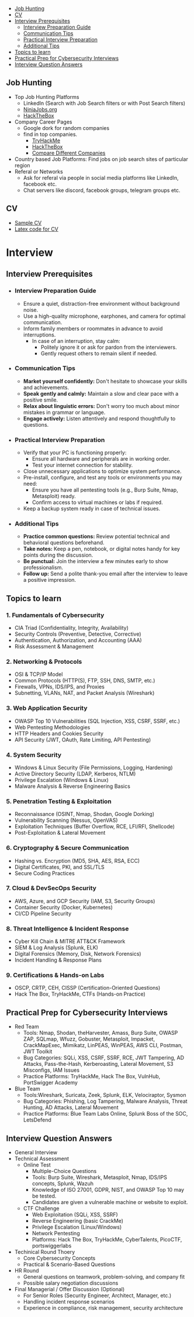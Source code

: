 - [Job Hunting](#job-hunting)
- [CV](#cv)
- [Interview Prerequisites](#interview-prerequisites)
  - [Interview Preparation Guide](#interview-preparation-guide)
  - [Communication Tips](#communication-tips)
  - [Practical Interview Preparation](#practical-interview-preparation)
  - [Additional Tips](#additional-tips)
- [Topics to learn](#topics-to-learn)
- [Practical Prep for Cybersecurity Interviews](#practical-prep-for-cybersecurity-interviews)
- [Interview Question Answers](#interview-question-answers)

## Job Hunting
- Top Job Hunting Platforms
  - LinkedIn (Search with Job Search filters or with Post Search filters)
  - [NinjaJobs.org](https://ninjajobs.org)
  - [HackTheBox](https://jobs.hackthebox.com/)
- Company Career Pages
  - Google dork for random companies
  - find in top companies.
    - [TryHackMe](https://careers.tryhackme.com/)
    - [HackTheBox](https://www.hackthebox.com/join-us)
    - [Compare Different Companies](https://www.levels.fyi)
- Country based Job Platforms: Find jobs on job search sites of particular region
- Referal or Networks
  - Ask for referal via people in social media platforms like LinkedIn, facebook etc.
  - Chat servers like discord, facebook groups, telegram groups etc.

## CV
- [Sample CV](https://zishanadthandar.github.io/CV.pdf)    
- [Latex code for CV](./CVLatext.tex)

# Interview
## Interview Prerequisites
- ### **Interview Preparation Guide**
  - Ensure a quiet, distraction-free environment without background noise. 
  - Use a high-quality microphone, earphones, and camera for optimal communication.
  - Inform family members or roommates in advance to avoid interruptions. 
    - In case of an interruption, stay calm:
      - Politely ignore it or ask for pardon from the interviewers.
      - Gently request others to remain silent if needed.
- ### **Communication Tips**
  - **Market yourself confidently:** Don't hesitate to showcase your skills and achievements.
  - **Speak gently and calmly:** Maintain a slow and clear pace with a positive smile.
  - **Relax about linguistic errors:** Don't worry too much about minor mistakes in grammar or language.
  - **Engage actively:** Listen attentively and respond thoughtfully to questions.
- ### **Practical Interview Preparation**
  - Verify that your PC is functioning properly:
    - Ensure all hardware and peripherals are in working order.
    - Test your internet connection for stability.
  - Close unnecessary applications to optimize system performance.
  - Pre-install, configure, and test any tools or environments you may need:
    - Ensure you have all pentesting tools (e.g., Burp Suite, Nmap, Metasploit) ready.
    - Confirm access to virtual machines or labs if required.
  - Keep a backup system ready in case of technical issues.
- ### **Additional Tips**
  - **Practice common questions:** Review potential technical and behavioral questions beforehand.
  - **Take notes:** Keep a pen, notebook, or digital notes handy for key points during the discussion.
  - **Be punctual:** Join the interview a few minutes early to show professionalism.
  - **Follow up:** Send a polite thank-you email after the interview to leave a positive impression.

## Topics to learn
### 1. Fundamentals of Cybersecurity
- CIA Triad (Confidentiality, Integrity, Availability)
- Security Controls (Preventive, Detective, Corrective)
- Authentication, Authorization, and Accounting (AAA)
- Risk Assessment & Management
### 2. Networking & Protocols
- OSI & TCP/IP Model
- Common Protocols (HTTP(S), FTP, SSH, DNS, SMTP, etc.)
- Firewalls, VPNs, IDS/IPS, and Proxies
- Subnetting, VLANs, NAT, and Packet Analysis (Wireshark)
### 3. Web Application Security
- OWASP Top 10 Vulnerabilities (SQL Injection, XSS, CSRF, SSRF, etc.)
- Web Pentesting Methodologies
- HTTP Headers and Cookies Security
- API Security (JWT, OAuth, Rate Limiting, API Pentesting)
### 4. System Security
- Windows & Linux Security (File Permissions, Logging, Hardening)
- Active Directory Security (LDAP, Kerberos, NTLM)
- Privilege Escalation (Windows & Linux)
- Malware Analysis & Reverse Engineering Basics
### 5. Penetration Testing & Exploitation
- Reconnaissance (OSINT, Nmap, Shodan, Google Dorking)
- Vulnerability Scanning (Nessus, OpenVAS)
- Exploitation Techniques (Buffer Overflow, RCE, LFI/RFI, Shellcode)
- Post-Exploitation & Lateral Movement
### 6. Cryptography & Secure Communication
- Hashing vs. Encryption (MD5, SHA, AES, RSA, ECC)
- Digital Certificates, PKI, and SSL/TLS
- Secure Coding Practices
### 7. Cloud & DevSecOps Security
- AWS, Azure, and GCP Security (IAM, S3, Security Groups)
- Container Security (Docker, Kubernetes)
- CI/CD Pipeline Security
### 8. Threat Intelligence & Incident Response
- Cyber Kill Chain & MITRE ATT&CK Framework
- SIEM & Log Analysis (Splunk, ELK)
- Digital Forensics (Memory, Disk, Network Forensics)
- Incident Handling & Response Plans
### 9. Certifications & Hands-on Labs
- OSCP, CRTP, CEH, CISSP (Certification-Oriented Questions)
- Hack The Box, TryHackMe, CTFs (Hands-on Practice)

## Practical Prep for Cybersecurity Interviews
- Red Team
  - Tools: Nmap, Shodan, theHarvester, Amass, Burp Suite, OWASP ZAP, SQLmap, Wfuzz, Gobuster, Metasploit, Impacket, CrackMapExec, Mimikatz, LinPEAS, WinPEAS, AWS CLI, Postman, JWT Toolkit
  - Bug Categories: SQLi, XSS, CSRF, SSRF, RCE, JWT Tampering, AD Attacks, Pass-the-Hash, Kerberoasting, Lateral Movement, S3 Misconfigs, IAM Issues
  - Practice Platforms: TryHackMe, Hack The Box, VulnHub, PortSwigger Academy
- Blue Team
  - Tools:Wireshark, Suricata, Zeek, Splunk, ELK, Velociraptor, Sysmon
  - Bug Categories: Phishing, Log Tampering, Malware Analysis, Threat Hunting, AD Attacks, Lateral Movement
  - Practice Platforms: Blue Team Labs Online, Splunk Boss of the SOC, LetsDefend



## Interview Question Answers
- General Interview
- Technical Assessment
  - Online Test  
    - Multiple-Choice Questions
    - Tools: Burp Suite, Wireshark, Metasploit, Nmap, IDS/IPS concepts, Splunk, Wazuh
    - Knowledge of ISO 27001, GDPR, NIST, and OWASP Top 10 may be tested.
    - Candidates are given a vulnerable machine or website to exploit.
  - CTF Challenge
    - Web Exploitation (SQLi, XSS, SSRF)
    - Reverse Engineering (basic CrackMe)
    - Privilege Escalation (Linux/Windows)
    - Network Pentesting
    - Platforms: Hack The Box, TryHackMe, CyberTalents, PicoCTF, portswiggerlabs
- Techinical Round Thoery
  - Core Cybersecurity Concepts
  - Practical & Scenario-Based Questions
- HR Round
  - General questions on teamwork, problem-solving, and company fit
  - Possible salary negotiation discussions
- Final Managerial / Offer Discussion (Optional)
  - For Senior Roles (Security Engineer, Architect, Manager, etc.)
  - Handling incident response scenarios
  - Experience in compliance, risk management, security architecture


